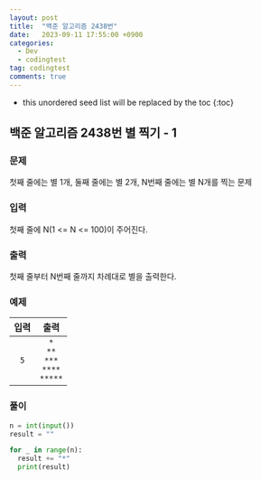 ```yaml
---
layout: post
title:  "백준 알고리즘 2438번"
date:   2023-09-11 17:55:00 +0900
categories:
  - Dev
  - codingtest
tag: codingtest
comments: true
---
```


* this unordered seed list will be replaced by the toc
{:toc}

## 백준 알고리즘 2438번 별 찍기 - 1

### 문제

첫째 줄에는 별 1개, 둘째 줄에는 별 2개, N번째 줄에는 별 N개를 찍는 문제

### 입력

첫째 줄에 N(1 <= N <= 100)이 주어진다.

### 출력

첫째 줄부터 N번째 줄까지 차례대로 별을 출력한다.

### 예제

| 입력 | 출력 |
| :--: | :--: |
| `5` | `*` <br/> `**` <br/> `***` <br/> `****` <br/> `*****` |

### 풀이

```py
n = int(input())
result = ""

for _ in range(n):
  result += "*"
  print(result)
```